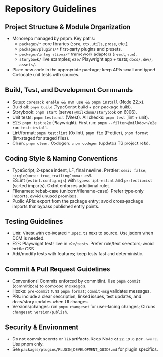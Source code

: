 # Repository Guidelines

## Project Structure & Module Organization
- Monorepo managed by pnpm. Key paths:
  - `packages/*` core libraries (`core`, `ctx`, `utils`, `prose`, etc.).
  - `packages/plugins/*` first‑party plugins and presets.
  - `packages/integrations/*` framework adapters (`react`, `vue`).
  - `storybook/` live examples; `e2e/` Playwright app + tests; `docs/`, `dev/`, `assets/`.
- Place new code in the appropriate package; keep APIs small and typed. Co‑locate unit tests with sources.

## Build, Test, and Development Commands
- Setup: `corepack enable && nvm use && pnpm install` (Node 22.x).
- Build all: `pnpm build` (TypeScript build + per‑package build).
- Storybook: `pnpm start` (serves `@milkdown/storybook` on 6006).
- Unit tests: `pnpm test:unit` (Vitest). All checks: `pnpm test` (lint + unit).
- E2E: `pnpm test:e2e` (Playwright). First run: `pnpm --filter=@milkdown/e2e run test:install`.
- Lint/format: `pnpm test:lint` (Oxlint), `pnpm fix` (Prettier), `pnpm format` (lint‑staged for staged files).
- Clean: `pnpm clear`. Codegen: `pnpm codegen` (updates TS project refs).

## Coding Style & Naming Conventions
- TypeScript, 2‑space indent, LF, final newline. Prettier: `semi: false`, `singleQuote: true`, `trailingComma: es5`.
- ESLint (`eslint.config.mjs`) with `typescript-eslint` and `perfectionist` (sorted imports). Oxlint enforces additional rules.
- Filenames: kebab‑case (unicorn/filename-case). Prefer type‑only imports; avoid unused promises.
- Public APIs: export from the package entry; avoid cross‑package imports that bypass published entry points.

## Testing Guidelines
- Unit: Vitest with co‑located `*.spec.ts` next to source. Use jsdom when DOM is needed.
- E2E: Playwright tests live in `e2e/tests`. Prefer role/text selectors; avoid brittle CSS.
- Add/modify tests with features; keep tests fast and deterministic.

## Commit & Pull Request Guidelines
- Conventional Commits enforced by commitlint. Use `pnpm commit` (commitizen) to compose messages.
- Hooks: `pre-commit` runs `pnpm format`; `commit-msg` validates messages.
- PRs: include a clear description, linked issues, test updates, and docs/story updates when UI changes.
- Versions/changes: run `pnpm changeset` for user‑facing changes; CI runs `changeset version/publish`.

## Security & Environment
- Do not commit secrets or `lib` artifacts. Keep Node at `22.19.0` per `.nvmrc`. Use pnpm only.
- See `packages/plugins/PLUGIN_DEVELOPMENT_GUIDE.md` for plugin specifics.


